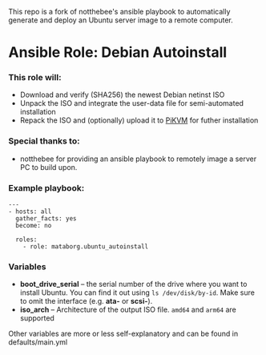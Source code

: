 This repo is a fork of notthebee's ansible playbook to automatically generate and deploy an Ubuntu server image to a remote computer.

# Ansible Role: Debian Autoinstall

### This role will:
* Download and verify (SHA256) the newest Debian netinst ISO
* Unpack the ISO and integrate the user-data file for semi-automated installation
* Repack the ISO and (optionally) upload it to [PiKVM](https://pikvm.org/) for futher installation

### Special thanks to:
* notthebee for providing an ansible playbook to remotely image a server PC to build upon.

### Example playbook:
```
---
- hosts: all
  gather_facts: yes
  become: no

  roles:
    - role: mataborg.ubuntu_autoinstall
```

### Variables
* **boot_drive_serial** – the serial number of the drive where you want to install Ubuntu. You can find it out using `ls /dev/disk/by-id`. Make sure to omit the interface (e.g. **ata-** or **scsi-**).
* **iso_arch** – Architecture of the output ISO file. `amd64` and `arm64` are supported



Other variables are more or less self-explanatory and can be found in defaults/main.yml
